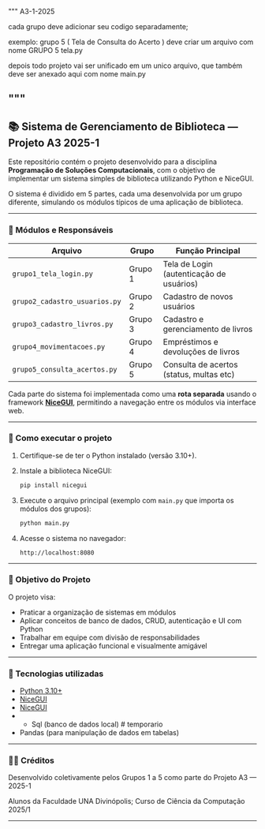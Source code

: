 """
A3-1-2025


cada grupo deve adicionar seu codigo separadamente;

exemplo: grupo 5 ( Tela de Consulta do Acerto )
deve criar um arquivo com nome
GRUPO 5 tela.py

depois todo projeto vai ser unificado em um unico arquivo, que também deve ser anexado aqui com nome 
main.py


"""
---

## 📚 Sistema de Gerenciamento de Biblioteca — Projeto A3 2025-1 

Este repositório contém o projeto desenvolvido para a disciplina **Programação de Soluções Computacionais**, com o objetivo de implementar um sistema simples de biblioteca utilizando Python e NiceGUI.

O sistema é dividido em 5 partes, cada uma desenvolvida por um grupo diferente, simulando os módulos típicos de uma aplicação de biblioteca.

---

### 🧩 Módulos e Responsáveis

| Arquivo                       | Grupo   | Função Principal                         |
| ----------------------------- | ------- | ---------------------------------------- |
| `grupo1_tela_login.py`        | Grupo 1 | Tela de Login (autenticação de usuários) |
| `grupo2_cadastro_usuarios.py` | Grupo 2 | Cadastro de novos usuários               |
| `grupo3_cadastro_livros.py`   | Grupo 3 | Cadastro e gerenciamento de livros       |
| `grupo4_movimentacoes.py`     | Grupo 4 | Empréstimos e devoluções de livros       |
| `grupo5_consulta_acertos.py`  | Grupo 5 | Consulta de acertos (status, multas etc) |

Cada parte do sistema foi implementada como uma **rota separada** usando o framework **[NiceGUI](https://nicegui.io/)**, permitindo a navegação entre os módulos via interface web.

---

### 🚀 Como executar o projeto

1. Certifique-se de ter o Python instalado (versão 3.10+).
2. Instale a biblioteca NiceGUI:

   ```bash
   pip install nicegui
   ```
3. Execute o arquivo principal (exemplo com `main.py` que importa os módulos dos grupos):

   ```bash
   python main.py
   ```
4. Acesse o sistema no navegador:

   ```
   http://localhost:8080
   ```

---

### 🎯 Objetivo do Projeto

O projeto visa:

* Praticar a organização de sistemas em módulos
* Aplicar conceitos de banco de dados, CRUD, autenticação e UI com Python
* Trabalhar em equipe com divisão de responsabilidades
* Entregar uma aplicação funcional e visualmente amigável

---

### 📄 Tecnologias utilizadas

* [Python 3.10+](https://www.python.org/)
* [NiceGUI](https://github.com/zauberzeug/nicegui)
* [NiceGUI](https://nicegui.io/documentation)
* * Sql (banco de dados local) # temporario
* Pandas (para manipulação de dados em tabelas)

---

### 🧑‍💻 Créditos

Desenvolvido coletivamente pelos Grupos 1 a 5 como parte do Projeto A3 — 2025-1

Alunos da Faculdade UNA Divinópolis; 
Curso de Ciência da Computação 2025/1

---
